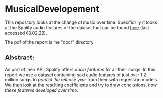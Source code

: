 # MusicalDevelopement

This repository looks at the change of music over time. 
Specifically it looks at the Spotify audio features of the dataset that
can be found [here](https://www.kaggle.com/rodolfofigueroa/spotify-12m-songs) (last accessed 03.02.22).

The pdf of the report is the "doc/" directory

## Abstract:
As part of their API, Spotify offers _audio features_ for all their songs. In this report we use a dataset containing said audio features of just over 1.2 million songs to _predict the release year_ from them with regression models. We then look at the resulting coefficients and try to draw conclusions, _how these features developed over time_.
